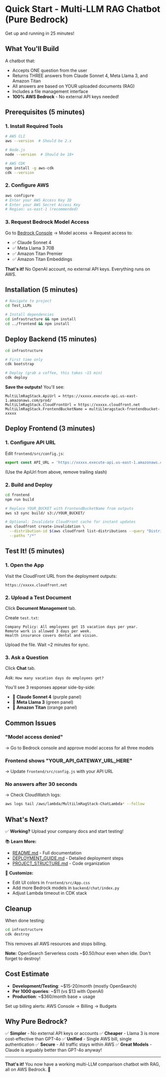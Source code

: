 # Quick Start - Multi-LLM RAG Chatbot (Pure Bedrock)

Get up and running in 25 minutes!

## What You'll Build

A chatbot that:
- Accepts ONE question from the user
- Returns THREE answers from Claude Sonnet 4, Meta Llama 3, and Amazon Titan
- All answers are based on YOUR uploaded documents (RAG)
- Includes a file management interface
- **100% AWS Bedrock** - No external API keys needed!

## Prerequisites (5 minutes)

### 1. Install Required Tools

```bash
# AWS CLI
aws --version  # Should be 2.x

# Node.js
node --version  # Should be 18+

# AWS CDK
npm install -g aws-cdk
cdk --version
```

### 2. Configure AWS

```bash
aws configure
# Enter your AWS Access Key ID
# Enter your AWS Secret Access Key
# Region: us-east-1 (recommended)
```

### 3. Request Bedrock Model Access

Go to [Bedrock Console](https://console.aws.amazon.com/bedrock/) → Model access → Request access to:
- ✅ Claude Sonnet 4
- ✅ Meta Llama 3 70B
- ✅ Amazon Titan Premier
- ✅ Amazon Titan Embeddings

**That's it!** No OpenAI account, no external API keys. Everything runs on AWS.

## Installation (5 minutes)

```bash
# Navigate to project
cd Test_LLMs

# Install dependencies
cd infrastructure && npm install
cd ../frontend && npm install
```

## Deploy Backend (15 minutes)

```bash
cd infrastructure

# First time only
cdk bootstrap

# Deploy (grab a coffee, this takes ~15 min)
cdk deploy
```

**Save the outputs!** You'll see:
```
MultiLlmRagStack.ApiUrl = https://xxxxx.execute-api.us-east-1.amazonaws.com/prod/
MultiLlmRagStack.CloudFrontUrl = https://xxxxx.cloudfront.net
MultiLlmRagStack.FrontendBucketName = multiLlmragstack-frontendbucket-xxxxx
```

## Deploy Frontend (3 minutes)

### 1. Configure API URL

Edit `frontend/src/config.js`:
```javascript
export const API_URL = 'https://xxxxx.execute-api.us-east-1.amazonaws.com/prod';
```
(Use the ApiUrl from above, remove trailing slash)

### 2. Build and Deploy

```bash
cd frontend
npm run build

# Replace YOUR_BUCKET with FrontendBucketName from outputs
aws s3 sync build/ s3://YOUR_BUCKET/

# Optional: Invalidate CloudFront cache for instant updates
aws cloudfront create-invalidation \
  --distribution-id $(aws cloudfront list-distributions --query "DistributionList.Items[0].Id" --output text) \
  --paths "/*"
```

## Test It! (5 minutes)

### 1. Open the App

Visit the CloudFront URL from the deployment outputs:
```
https://xxxxx.cloudfront.net
```

### 2. Upload a Test Document

Click **Document Management** tab.

Create `test.txt`:
```
Company Policy: All employees get 15 vacation days per year.
Remote work is allowed 3 days per week.
Health insurance covers dental and vision.
```

Upload the file. Wait ~2 minutes for sync.

### 3. Ask a Question

Click **Chat** tab.

Ask: `How many vacation days do employees get?`

You'll see 3 responses appear side-by-side:
- 💜 **Claude Sonnet 4** (purple panel)
- 💚 **Meta Llama 3** (green panel)
- 🧡 **Amazon Titan** (orange panel)

## Common Issues

### "Model access denied"
→ Go to Bedrock console and approve model access for all three models

### Frontend shows "YOUR_API_GATEWAY_URL_HERE"
→ Update `frontend/src/config.js` with your API URL

### No answers after 30 seconds
→ Check CloudWatch logs:
```bash
aws logs tail /aws/lambda/MultiLlmRagStack-ChatLambda* --follow
```

## What's Next?

✅ **Working?** Upload your company docs and start testing!

📚 **Learn More:**
- [README.md](README.md) - Full documentation
- [DEPLOYMENT_GUIDE.md](DEPLOYMENT_GUIDE.md) - Detailed deployment steps
- [PROJECT_STRUCTURE.md](PROJECT_STRUCTURE.md) - Code organization

🔧 **Customize:**
- Edit UI colors in `frontend/src/App.css`
- Add more Bedrock models in `backend/chat/index.py`
- Adjust Lambda timeout in CDK stack

## Cleanup

When done testing:
```bash
cd infrastructure
cdk destroy
```

This removes all AWS resources and stops billing.

**Note:** OpenSearch Serverless costs ~$0.50/hour even when idle. Don't forget to destroy!

## Cost Estimate

- **Development/Testing**: ~$15-20/month (mostly OpenSearch)
- **Per 1000 queries**: ~$11 (vs $13 with OpenAI)
- **Production**: ~$360/month base + usage

Set up billing alerts: AWS Console → Billing → Budgets

## Why Pure Bedrock?

✅ **Simpler** - No external API keys or accounts
✅ **Cheaper** - Llama 3 is more cost-effective than GPT-4o
✅ **Unified** - Single AWS bill, single authentication
✅ **Secure** - All traffic stays within AWS
✅ **Great Models** - Claude is arguably better than GPT-4o anyway!

---

**That's it!** You now have a working multi-LLM comparison chatbot with RAG, all on AWS Bedrock. 🎉
